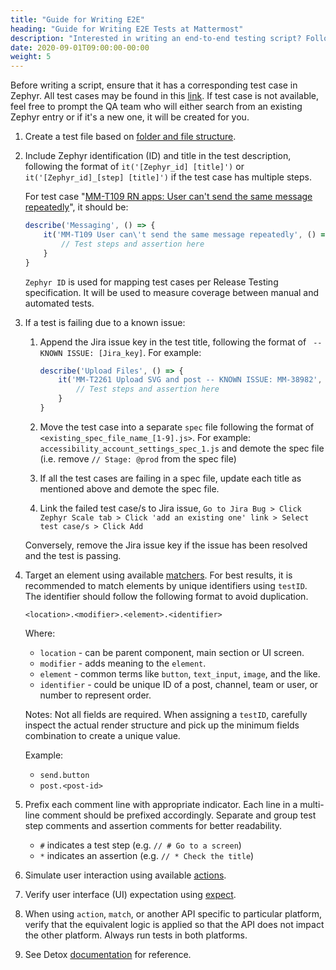 ```yaml
---
title: "Guide for Writing E2E"
heading: "Guide for Writing E2E Tests at Mattermost"
description: "Interested in writing an end-to-end testing script? Follow this guide to learn what needs to be done."
date: 2020-09-01T09:00:00-00:00
weight: 5
---
```


Before writing a script, ensure that it has a corresponding test case in Zephyr. All test cases may be found in this [link](https://mattermost.atlassian.net/projects/MM?selectedItem=com.atlassian.plugins.atlassian-connect-plugin%3Acom.kanoah.test-manager__main-project-page#!/design?projectId=10302). If test case is not available, feel free to prompt the QA team who will either search from an existing Zephyr entry or if it's a new one, it will be created for you.

1. Create a test file based on [folder and file structure](/contribute/mobile/e2e/file-structure/).
2. Include Zephyr identification (ID) and title in the test description, following the format of `it('[Zephyr_id] [title]')` or `it('[Zephyr_id]_[step] [title]')` if the test case has multiple steps.

   For test case "[MM-T109 RN apps: User can't send the same message repeatedly](https://mattermost.atlassian.net/projects/MM?selectedItem=com.atlassian.plugins.atlassian-connect-plugin%3Acom.kanoah.test-manager__main-project-page#!/testCase/MM-T109)", it should be:
    ```javascript
    describe('Messaging', () => {
        it('MM-T109 User can\'t send the same message repeatedly', () => {
            // Test steps and assertion here
        }
    }
    ```
    `Zephyr ID` is used for mapping test cases per Release Testing specification. It will be used to measure coverage between manual and automated tests.

3. If a test is failing due to a known issue:
   1. Append the Jira issue key in the test title, following the format of ` -- KNOWN ISSUE: [Jira_key]`. For example:
        ```javascript
        describe('Upload Files', () => {
            it('MM-T2261 Upload SVG and post -- KNOWN ISSUE: MM-38982', () => {
                // Test steps and assertion here
            }
        }
        ```
   2. Move the test case into a separate `spec` file following the format of `<existing_spec_file_name_[1-9].js>`. For example:
     `accessibility_account_settings_spec_1.js` and demote the spec file (i.e. remove `// Stage: @prod` from the spec file)

   3. If all the test cases are failing in a spec file, update each title as mentioned above and demote the spec file.

   4. Link the failed test case/s to Jira issue, `Go to Jira Bug > Click Zephyr Scale tab > Click 'add an existing one' link > Select test case/s > Click Add`

    Conversely, remove the Jira issue key if the issue has been resolved and the test is passing.
4. Target an element using available [matchers](https://github.com/wix/Detox/blob/master/docs/APIRef.Matchers.md#matchers). For best results, it is recommended to match elements by unique identifiers using `testID`. The identifier should follow the following format to avoid duplication.
    ```
    <location>.<modifier>.<element>.<identifier>
    ```

    Where:
    - `location` - can be parent component,  main section or UI screen.
    - `modifier` - adds meaning to the `element`.
    - `element` - common terms like `button`, `text_input`, `image`, and the like.
    - `identifier` - could be unique ID of a post, channel, team or user, or number to represent order.

    Notes: Not all fields are required. When assigning a `testID`, carefully inspect the actual render structure and pick up the minimum fields combination to create a unique value.

    Example:
    - `send.button`
    - `post.<post-id>`
5. Prefix each comment line with appropriate indicator. Each line in a multi-line comment should be prefixed accordingly. Separate and group test step comments and assertion comments for better readability.
    - `#` indicates a test step (e.g. `// # Go to a screen`)
    - `*` indicates an assertion (e.g. `// * Check the title`)
6. Simulate user interaction using available [actions](https://github.com/wix/Detox/blob/master/docs/APIRef.ActionsOnElement.md).
7. Verify user interface (UI) expectation using [expect](https://github.com/wix/Detox/blob/master/docs/APIRef.Expect.md).
8. When using `action`, `match`, or another API specific to particular platform, verify that the equivalent logic is applied so that the API does not impact the other platform. Always run tests in both platforms.
9. See Detox [documentation](https://github.com/wix/Detox/tree/master/docs) for reference.
